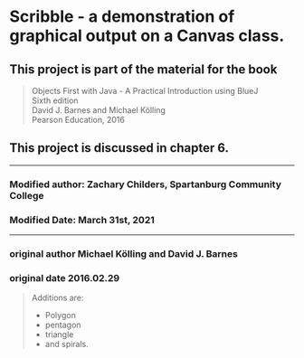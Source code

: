 # Scribble - a demonstration of graphical output on a Canvas class.

## This project is part of the material for the book
   > Objects First with Java - A Practical Introduction using BlueJ<br>
   > Sixth edition<br>
   > David J. Barnes and Michael Kölling<br>
   > Pearson Education, 2016<br>

## This project is discussed in chapter 6.

<hr>

 ### Modified author: Zachary Childers, Spartanburg Community College
 ### Modified Date: March 31st, 2021

<hr>

 ### original author Michael Kölling and David J. Barnes
 ### original date 2016.02.29

 >Additions are:
>
> * Polygon
> * pentagon
> * triangle
> * and spirals.
